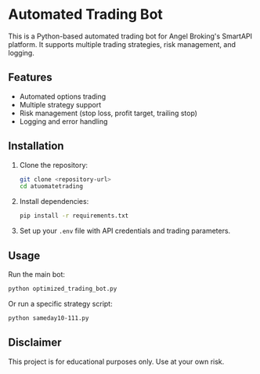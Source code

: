 # Automated Trading Bot

This is a Python-based automated trading bot for Angel Broking's SmartAPI platform. It supports multiple trading strategies, risk management, and logging.

## Features
- Automated options trading
- Multiple strategy support
- Risk management (stop loss, profit target, trailing stop)
- Logging and error handling

## Installation
1. Clone the repository:
   ```bash
   git clone <repository-url>
   cd atuomatetrading
   ```
2. Install dependencies:
   ```bash
   pip install -r requirements.txt
   ```
3. Set up your `.env` file with API credentials and trading parameters.

## Usage
Run the main bot:
```bash
python optimized_trading_bot.py
```

Or run a specific strategy script:
```bash
python sameday10-111.py
```

## Disclaimer
This project is for educational purposes only. Use at your own risk. 